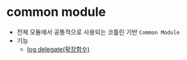 # common module
- 전체 모듈에서 공통적으로 사용되는 코틀린 기반 `Common Module`
- 기능
  - [log delegate(확장함수)](src/main/kotlin/ms2709/study/LogExtension.kt)